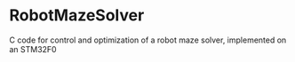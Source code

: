 # RobotMazeSolver
C code for control and optimization of a robot maze solver, implemented on an STM32F0
